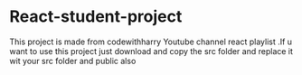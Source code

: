 # React-student-project
This project is made from codewithharry Youtube channel react playlist
.If u want to use this project just download and copy the src folder and replace it wit your src folder and public also


